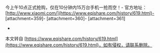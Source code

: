 今上午10点正式抢购，仅在10分钟内15万台手机一抢而空！-
官方地址：[http://www.xiaomi.com/](https://www.eqishare.com/history/619.html)-
\[attachment=359\]-
\[attachment=360\]-
\[attachment=361\]

-

本文转自 [https://www.eqishare.com/history/619.html](https://www.eqishare.com/history/619.html)，如有侵权，请联系删除。